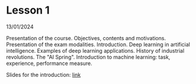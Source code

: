 # Lesson 1
13/01/2024

Presentation of the course. Objectives, contents and motivations. Presentation of the exam modalities. Introduction. Deep learning in artificial intelligence. Examples of deep learning applications. History of industrial revolutions. The "AI Spring". Introduction to machine learning: task, experience, performance measure.

Slides for the introduction: [link](slides/Introduction.pdf)